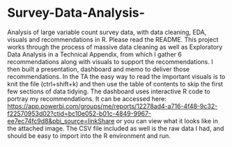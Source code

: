 # Survey-Data-Analysis-
Analysis of large variable count survey data, with data cleaning, EDA, visuals and recommendations in R. Please read the README.
This project works through the process of massive data cleaning as well as Exploratory Data Analysis in a Technical Appendix, from which I gather 6 recommendations along with visuals to support the recommendations. I then built a presentation, dashboard and memo to deliver those recommendations. In the TA the easy way to read the important visuals is to knit the file (ctrl+shift+k) and then use the table of contents to skip the first few sections of data tidying. The dashboard uses interactive R code to portray my recommendations. It can be accessed here: https://app.powerbi.com/groups/me/reports/12278ad4-a716-4f48-9c32-f22570953d02?ctid=bc10e052-b01c-4849-9967-ee7ec74fc9d8&pbi_source=linkShare  or you can view what it looks like in the attached image. The CSV file included as well is the raw data I had, and should be easy to import into the R environment and run. 
